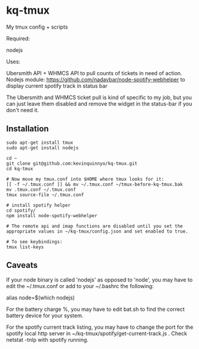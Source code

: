 kq-tmux
=======

My tmux config + scripts

Required:

nodejs

Uses:

Ubersmith API + WHMCS API to pull counts of tickets in need of action.
Nodejs module:  https://github.com/nadavbar/node-spotify-webhelper to display current spotify track in status bar

The Ubersmith and WHMCS ticket pull is kind of specific to my job, but you can just leave them disabled and remove the widget in the status-bar if you don't need it.


Installation
------------

```
sudo apt-get install tmux
sudo apt-get install nodejs

cd ~
git clone git@github.com:kevinquinnyo/kq-tmux.git
cd kq-tmux

# Now move my tmux.conf into $HOME where tmux looks for it:
[[ -f ~/.tmux.conf ]] && mv ~/.tmux.conf ~/tmux-before-kq-tmux.bak
mv .tmux.conf ~/.tmux.conf
tmux source-file ~/.tmux.conf

# install spotify helper
cd spotify/
npm install node-spotify-webhelper

# The remote api and imap functions are disabled until you set the appropriate values in ~/kq-tmux/config.json and set enabled to true.

# To see keybindings:
tmux list-keys
```

Caveats
-------

If your node binary is called 'nodejs' as opposed to 'node', you may have to edit the ~/.tmux.conf or add to your ~/.bashrc the following:

alias node=$(which nodejs)

For the battery charge %, you may have to edit bat.sh to find the correct battery device for your system.

For the spotify current track listing, you may have to change the port for the spotify local http server in ~/kq-tmux/spotify/get-current-track.js .  Check netstat -tnlp with spotify running.




